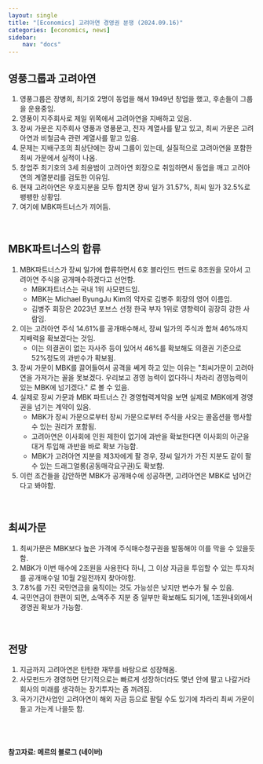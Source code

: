 ```yaml
---
layout: single
title: "[Economics] 고려아연 경영권 분쟁 (2024.09.16)"
categories: [economics, news]
sidebar:
    nav: "docs"
---
```


## 영풍그룹과 고려아연
1. 영풍그룹은 장병희, 최기호 2명이 동업을 해서 1949년 창업을 했고, 후손들이 그룹을 운용중임.
1. 영풍이 지주회사로 제일 위쪽에서 고려아연을 지배하고 있음.
1. 장씨 가문은 지주회사 영풍과 영풍문고, 전자 계열사를 맡고 있고, 최씨 가문은 고려아연과 비철금속 관련 계열사를 맡고 있음.
1. 문제는 지배구조의 최상단에는 장씨 그룹이 있는데, 실질적으로 고려아연을 포함한 최씨 가문에서 실적이 나옴.
1. 창업주 최기호의 3세 최윤범이 고려아연 회장으로 취임하면서 동업을 깨고 고려아연의 계열분리를 검토한 이유임.
1. 현재 고려아연은 우호지분을 모두 합치면 장씨 일가 31.57%, 최씨 일가 32.5%로 팽팽한 상황임.
1. 여기에 MBK파트너스가 끼어듬.

<br/>

## MBK파트너스의 합류
1. MBK파트너스가 장씨 일가에 합류하면서 6호 블라인드 펀드로 8조원을 모아서 고려아연 주식을 공개매수하겠다고 선언함.
    - MBK파트너스는 국내 1위 사모펀드임.
    - MBK는 Michael ByungJu Kim의 약자로 김병주 회장의 영어 이름임.
    - 김병주 회장은 2023년 포브스 선정 한국 부자 1위로 영향력이 굉장히 강한 사람임.
1. 이는 고려아연 주식 14.61%를 공개매수해서, 장씨 일가의 주식과 합쳐 46%까지 지배력을 확보겠다는 것임.
    - 이는 의결권이 없는 자사주 등이 있어서 46%를 확보해도 의결권 기준으로 52%정도의 과반수가 확보됨.
1. 장씨 가문이 MBK를 끌어들여서 공격을 쎄게 하고 있는 이유는 "최씨가문이 고려아연을 가져가는 꼴을 못보겠다. 우리보고 경영 능력이 없다하니 차라리 경영능력이 있는 MBK에 넘기겠다." 로 볼 수 있음.
1. 실제로 장씨 가문과 MBK 파트너스 간 경영협력계약을 보면 실제로 MBK에게 경영권을 넘기는 계약이 있음.
    - MBK가 장씨 가문으로부터 장씨 가문으로부터 주식을 사오는 콜옵션을 행사할 수 있는 권리가 포함됨.
    - 고려아연은 이사회에 인원 제한이 없기에 과반을 확보한다면 이사회의 아군을 대거 투입해 과반을 바로 확보 가능함.
    - MBK가 고려아연 지분을 제3자에게 팔 경우, 장씨 일가가 가진 지분도 같이 팔 수 있는 드래그얼롱(공동매각요구권)도 확보함.
1. 이런 조건들을 감안하면 MBK가 공개매수에 성공하면, 고려아연은 MBK로 넘어간다고 봐야함.

<br/>

## 최씨가문
1. 최씨가문은 MBK보다 높은 가격에 주식매수청구권을 발동해야 이를 막을 수 있을듯 함.
1. MBK가 이번 매수에 2조원을 사용한다 하니, 그 이상 자금을 투입할 수 있는 투자처를 공개매수일 10월 2일전까지 찾아야함.
1. 7.8%를 가진 국민연금을 움직이는 것도 가능성은 낮지만 변수가 될 수 있음.
1. 국민연금이 한편이 되면, 소액주주 지분 중 일부만 확보해도 되기에, 1조원내외에서 경영권 확보가 가능함.

<br/>

## 전망
1. 지금까지 고려아연은 탄탄한 재무를 바탕으로 성장해옴.
1. 사모펀드가 경영하면 단기적으로는 빠르게 성장하더라도 몇년 안에 팔고 나갈거라 회사의 미래를 생각하는 장기투자는 좀 꺼려짐.
1. 국가기간사업인 고려아연이 해외 자금 등으로 팔릴 수도 있기에 차라리 최씨 가문이 들고 가는게 나을듯 함.


<br/>
<br/>

#### 참고자료: 메르의 블로그 (네이버) 